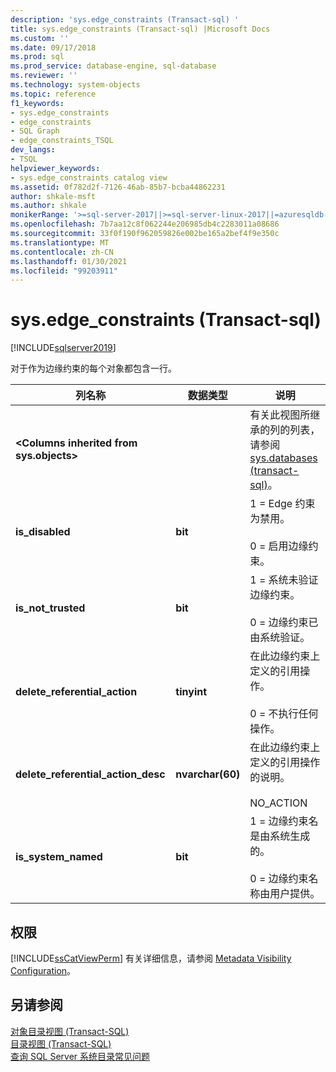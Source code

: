```yaml
---
description: 'sys.edge_constraints (Transact-sql) '
title: sys.edge_constraints (Transact-sql) |Microsoft Docs
ms.custom: ''
ms.date: 09/17/2018
ms.prod: sql
ms.prod_service: database-engine, sql-database
ms.reviewer: ''
ms.technology: system-objects
ms.topic: reference
f1_keywords:
- sys.edge_constraints
- edge_constraints
- SQL Graph
- edge_constraints_TSQL
dev_langs:
- TSQL
helpviewer_keywords:
- sys.edge_constraints catalog view
ms.assetid: 0f782d2f-7126-46ab-85b7-bcba44862231
author: shkale-msft
ms.author: shkale
monikerRange: '>=sql-server-2017||>=sql-server-linux-2017||=azuresqldb-mi-current'
ms.openlocfilehash: 7b7aa12c8f062244e206985db4c2283011a08686
ms.sourcegitcommit: 33f0f190f962059826e002be165a2bef4f9e350c
ms.translationtype: MT
ms.contentlocale: zh-CN
ms.lasthandoff: 01/30/2021
ms.locfileid: "99203911"
---
```

# <a name="sysedge_constraints-transact-sql"></a>sys.edge_constraints (Transact-sql) 
[!INCLUDE[sqlserver2019](../../includes/applies-to-version/sqlserver2019.md)]

对于作为边缘约束的每个对象都包含一行。 
  
|列名称|数据类型|说明|  
|-----------------|---------------|-----------------|  
|**\<Columns inherited from sys.objects>**||有关此视图所继承的列的列表，请参阅 [sys.databases &#40;transact-sql&#41;](../../relational-databases/system-catalog-views/sys-objects-transact-sql.md)。|  
|**is_disabled**|**bit**|1 = Edge 约束为禁用。<br /><br /> 0 = 启用边缘约束。|  
|**is_not_trusted**|**bit**|1 = 系统未验证边缘约束。<br /><br /> 0 = 边缘约束已由系统验证。|  
|**delete_referential_action**|**tinyint**|在此边缘约束上定义的引用操作。<br /><br />0 = 不执行任何操作。|  
|**delete_referential_action_desc**|**nvarchar(60)**|在此边缘约束上定义的引用操作的说明。<br /><br />NO_ACTION|  
|**is_system_named**|**bit**|1 = 边缘约束名是由系统生成的。<br /><br />0 = 边缘约束名称由用户提供。|  
  
## <a name="permissions"></a>权限  
 [!INCLUDE[ssCatViewPerm](../../includes/sscatviewperm-md.md)] 有关详细信息，请参阅 [Metadata Visibility Configuration](../../relational-databases/security/metadata-visibility-configuration.md)。  
  
## <a name="see-also"></a>另请参阅  
 [对象目录视图 (Transact-SQL)](../../relational-databases/system-catalog-views/object-catalog-views-transact-sql.md)   
 [目录视图 (Transact-SQL)](../../relational-databases/system-catalog-views/catalog-views-transact-sql.md)   
 [查询 SQL Server 系统目录常见问题](../../relational-databases/system-catalog-views/querying-the-sql-server-system-catalog-faq.md)  
  
  
